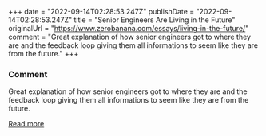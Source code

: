 +++
date = "2022-09-14T02:28:53.247Z"
publishDate = "2022-09-14T02:28:53.247Z"
title = "Senior Engineers Are Living in the Future"
originalUrl = "https://www.zerobanana.com/essays/living-in-the-future/"
comment = "Great explanation of how senior engineers got to where they are and the feedback loop giving them all informations to seem like they are from the future."
+++

### Comment

Great explanation of how senior engineers got to where they are and the feedback loop giving them all informations to seem like they are from the future.

[Read more](https://www.zerobanana.com/essays/living-in-the-future/)
